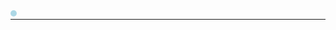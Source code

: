 
<div class="abacus-container">
  <!-- Beads falling and aligning -->
  <div
    v-for="n in 10"
    class="bead"
    v-motion
    :initial="{ y: -500 }"
    :enter="{ y: (n * 10) + '%' }"
  ></div>
</div>

<style scoped>
.bead {
  width: 10px;
  height: 10px;
  background-color: lightblue;
  border-radius: 50%;
  position: absolute;
}
</style>

---

